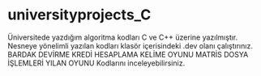 # universityprojects_C
Üniversitede yazdığım algoritma kodları C ve C++ üzerine yazılmıştır. Nesneye yönelimli yazılan kodları klasör içerisindeki .dev olanı çalıştırınız.
BARDAK DEVİRME
KREDİ HESAPLAMA
KELİME OYUNU
MATRİS DOSYA İŞLEMLERİ
YILAN OYUNU 
Kodlarını inceleyebilirsiniz.


